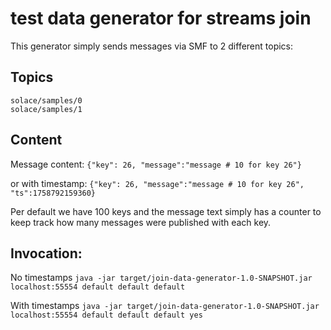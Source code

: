 # test data generator for streams join
This generator simply sends messages via SMF to 2 different topics: 

## Topics
```
solace/samples/0
solace/samples/1
```

## Content
Message content:
  `{"key": 26, "message":"message # 10 for key 26"} `

or with timestamp:
  `{"key": 26, "message":"message # 10 for key 26", "ts":1758792159360}`

Per default we have 100 keys and the message text simply has a counter to keep track how many messages were published with each key.

## Invocation: 
No timestamps
  `java -jar target/join-data-generator-1.0-SNAPSHOT.jar localhost:55554 default default default`

With timestamps
  `java -jar target/join-data-generator-1.0-SNAPSHOT.jar localhost:55554 default default default yes`
